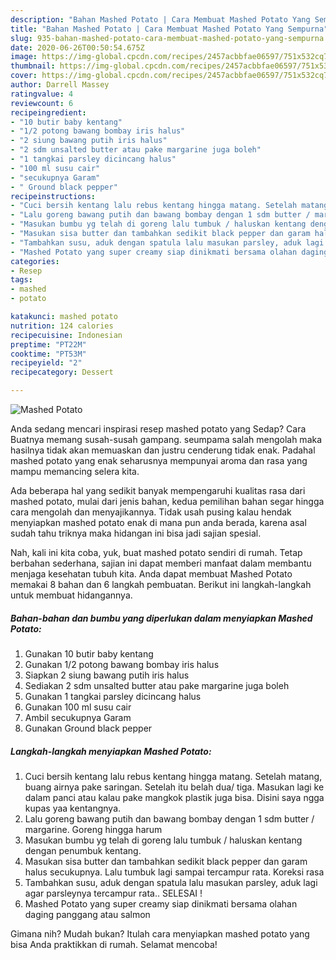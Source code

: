 ```yaml
---
description: "Bahan Mashed Potato | Cara Membuat Mashed Potato Yang Sempurna"
title: "Bahan Mashed Potato | Cara Membuat Mashed Potato Yang Sempurna"
slug: 935-bahan-mashed-potato-cara-membuat-mashed-potato-yang-sempurna
date: 2020-06-26T00:50:54.675Z
image: https://img-global.cpcdn.com/recipes/2457acbbfae06597/751x532cq70/mashed-potato-foto-resep-utama.jpg
thumbnail: https://img-global.cpcdn.com/recipes/2457acbbfae06597/751x532cq70/mashed-potato-foto-resep-utama.jpg
cover: https://img-global.cpcdn.com/recipes/2457acbbfae06597/751x532cq70/mashed-potato-foto-resep-utama.jpg
author: Darrell Massey
ratingvalue: 4
reviewcount: 6
recipeingredient:
- "10 butir baby kentang"
- "1/2 potong bawang bombay iris halus"
- "2 siung bawang putih iris halus"
- "2 sdm unsalted butter atau pake margarine juga boleh"
- "1 tangkai parsley dicincang halus"
- "100 ml susu cair"
- "secukupnya Garam"
- " Ground black pepper"
recipeinstructions:
- "Cuci bersih kentang lalu rebus kentang hingga matang. Setelah matang, buang airnya pake saringan. Setelah itu belah dua/ tiga. Masukan lagi ke dalam panci atau kalau pake mangkok plastik juga bisa. Disini saya ngga kupas yaa kentangnya."
- "Lalu goreng bawang putih dan bawang bombay dengan 1 sdm butter / margarine. Goreng hingga harum"
- "Masukan bumbu yg telah di goreng lalu tumbuk / haluskan kentang dengan penumbuk kentang."
- "Masukan sisa butter dan tambahkan sedikit black pepper dan garam halus secukupnya. Lalu tumbuk lagi sampai tercampur rata. Koreksi rasa"
- "Tambahkan susu, aduk dengan spatula lalu masukan parsley, aduk lagi agar parsleynya tercampur rata.. SELESAI !"
- "Mashed Potato yang super creamy siap dinikmati bersama olahan daging panggang atau salmon"
categories:
- Resep
tags:
- mashed
- potato

katakunci: mashed potato 
nutrition: 124 calories
recipecuisine: Indonesian
preptime: "PT22M"
cooktime: "PT53M"
recipeyield: "2"
recipecategory: Dessert

---
```



![Mashed Potato](https://img-global.cpcdn.com/recipes/2457acbbfae06597/751x532cq70/mashed-potato-foto-resep-utama.jpg)

Anda sedang mencari inspirasi resep mashed potato yang Sedap? Cara Buatnya memang susah-susah gampang. seumpama salah mengolah maka hasilnya tidak akan memuaskan dan justru cenderung tidak enak. Padahal mashed potato yang enak seharusnya mempunyai aroma dan rasa yang mampu memancing selera kita.



Ada beberapa hal yang sedikit banyak mempengaruhi kualitas rasa dari mashed potato, mulai dari jenis bahan, kedua pemilihan bahan segar hingga cara mengolah dan menyajikannya. Tidak usah pusing kalau hendak menyiapkan mashed potato enak di mana pun anda berada, karena asal sudah tahu triknya maka hidangan ini bisa jadi sajian spesial.


Nah, kali ini kita coba, yuk, buat mashed potato sendiri di rumah. Tetap berbahan sederhana, sajian ini dapat memberi manfaat dalam membantu menjaga kesehatan tubuh kita. Anda dapat membuat Mashed Potato memakai 8 bahan dan 6 langkah pembuatan. Berikut ini langkah-langkah untuk membuat hidangannya.

<!--inarticleads1-->

##### Bahan-bahan dan bumbu yang diperlukan dalam menyiapkan Mashed Potato:

1. Gunakan 10 butir baby kentang
1. Gunakan 1/2 potong bawang bombay iris halus
1. Siapkan 2 siung bawang putih iris halus
1. Sediakan 2 sdm unsalted butter atau pake margarine juga boleh
1. Gunakan 1 tangkai parsley dicincang halus
1. Gunakan 100 ml susu cair
1. Ambil secukupnya Garam
1. Gunakan  Ground black pepper




<!--inarticleads2-->

##### Langkah-langkah menyiapkan Mashed Potato:

1. Cuci bersih kentang lalu rebus kentang hingga matang. Setelah matang, buang airnya pake saringan. Setelah itu belah dua/ tiga. Masukan lagi ke dalam panci atau kalau pake mangkok plastik juga bisa. Disini saya ngga kupas yaa kentangnya.
1. Lalu goreng bawang putih dan bawang bombay dengan 1 sdm butter / margarine. Goreng hingga harum
1. Masukan bumbu yg telah di goreng lalu tumbuk / haluskan kentang dengan penumbuk kentang.
1. Masukan sisa butter dan tambahkan sedikit black pepper dan garam halus secukupnya. Lalu tumbuk lagi sampai tercampur rata. Koreksi rasa
1. Tambahkan susu, aduk dengan spatula lalu masukan parsley, aduk lagi agar parsleynya tercampur rata.. SELESAI !
1. Mashed Potato yang super creamy siap dinikmati bersama olahan daging panggang atau salmon




Gimana nih? Mudah bukan? Itulah cara menyiapkan mashed potato yang bisa Anda praktikkan di rumah. Selamat mencoba!
